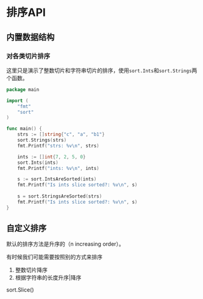 # 排序API

## 内置数据结构

### 对各类切片排序
这里只是演示了整数切片和字符串切片的排序，使用`sort.Ints`和`sort.Strings`两个函数。

```go
package main

import (
	"fmt"
	"sort"
)

func main() {
	strs := []string{"c", "a", "b1"}
	sort.Strings(strs)
	fmt.Printf("strs: %v\n", strs)

	ints := []int{7, 2, 5, 0}
	sort.Ints(ints)
	fmt.Printf("ints: %v\n", ints)

	s := sort.IntsAreSorted(ints)
	fmt.Printf("Is ints slice sorted?: %v\n", s)
	
	s = sort.StringsAreSorted(strs)
	fmt.Printf("Is ints slice sorted?: %v\n", s)
}
```

## 自定义排序

默认的排序方法是升序的（n increasing order）。

有时候我们可能需要按照别的方式来排序

1. 整数切片降序
2. 根据字符串的长度升序|降序

sort.Slice()
